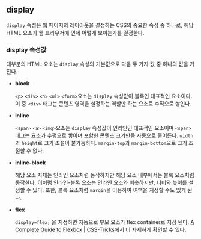 ## display

`display` 속성은 웹 페이지의 레이아웃을 결정하는 CSS의 중요한 속성 중 하나로, 해당 HTML 요소가 웹 브라우저에 언제 어떻게 보이는가를 결정한다.



### display 속성값

대부분의 HTML 요소는 `display` 속성의 기본값으로 다음 두 가지 값 중 하나의 값을 가진다.

- **block**
    
    `<p>` `<div>` `<h>` `<ul>` `<form>`요소는 `display` 속성값이 블록인 대표적인 요소이다. 이 중 `<div>` 태그는 콘텐츠 영역을 설정하는 역할만 하는 요소로 수직으로 쌓인다. 
    
- **inline**
    
    `<span>` `<a>` `<img>`요소는 `display` 속성값이 인라인인 대표적인 요소이며 `<span>`태그는 요소가 수평으로 쌓이며 포함한 콘텐츠 크기만큼 자동으로 줄어든다. `width`과 `height`로 크기 조절이 불가능하다. `margin-top`과 `margin-bottom`으로 크기 조절할 수 없다.
    
- **inline-block**
    
    해당 요소 자체는 인라인 요소처럼 동작하지만 해당 요소 내부에서는 블록 요소처럼 동작한다. 이처럼 인라인-블록 요소는 인라인 요소와 비슷하지만, 너비와 높이를 설정할 수 있다. 또한, 블록 요소처럼 `margin`을 이용하여 여백을 지정할 수도 있게 된다.
    
- **flex**
    
    `display=flex;` 을 지정하면 자동으로 부모 요소가 flex container로 지정 된다.
    [A Complete Guide to Flexbox | CSS-Tricks](https://css-tricks.com/snippets/css/a-guide-to-flexbox/)에서 더 자세하게 확인할 수 있다.
